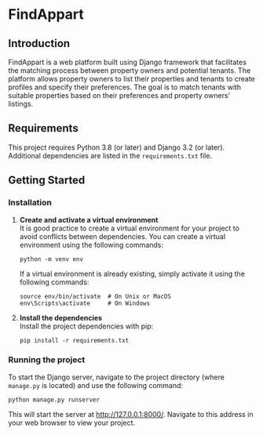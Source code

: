 # FindAppart

## Introduction

FindAppart is a web platform built using Django framework that facilitates the matching process between property owners and potential tenants. The platform allows property owners to list their properties and tenants to create profiles and specify their preferences. The goal is to match tenants with suitable properties based on their preferences and property owners' listings.
## Requirements

This project requires Python 3.8 (or later) and Django 3.2 (or later). Additional dependencies are listed in the `requirements.txt` file.

## Getting Started

### Installation

1. **Create and activate a virtual environment**  
   It is good practice to create a virtual environment for your project to avoid conflicts between dependencies. You can create a virtual environment using the following commands:
  
    ```shell
    python -m venv env  
    ```
   If a virtual environment is already existing, simply activate it using the following commands:

    ```shell
    source env/bin/activate  # On Unix or MacOS
    env\Scripts\activate     # On Windows
    ```

2. **Install the dependencies**  
   Install the project dependencies with pip:

    ```shell
    pip install -r requirements.txt
    ```

### Running the project

To start the Django server, navigate to the project directory (where `manage.py` is located) and use the following command:

```shell
python manage.py runserver
```

This will start the server at http://127.0.0.1:8000/. Navigate to this address in your web browser to view your project.